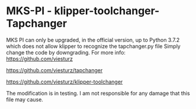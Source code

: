# MKS-PI - klipper-toolchanger-Tapchanger
MKS PI can only be upgraded, in the official version, up to Python 3.7.2 which does not allow klipper to recognize the tapchanger.py file
Simply change the code by downgrading.
For more info:
https://github.com/viesturz

https://github.com/viesturz/tapchanger

https://github.com/viesturz/klipper-toolchanger

The modification is in testing. I am not responsible for any damage that this file may cause.

